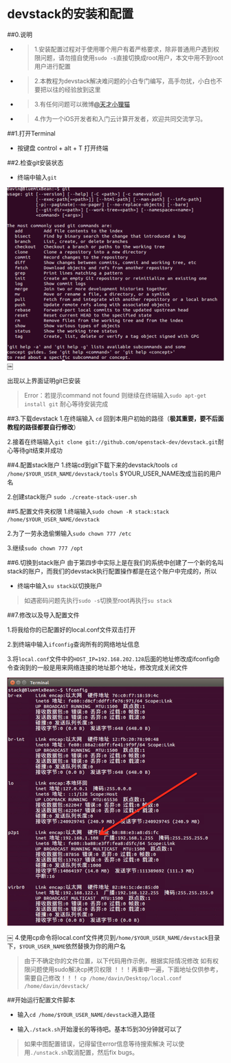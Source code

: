 # devstack的安装和配置

##0.说明
* > 1.安装配置过程对于使用哪个用户有着严格要求，除非普通用户遇到权限问题，请勿擅自使用`sudo -s`直接切换成root用户，本文中用不到root用户进行配置

* > 2.本教程为devstack解决难问题的小白专门编写，高手勿扰，小白也不要把以往的经验放到这里

* > 3.有任何问题可以微博[@天才小狸猫](http://weibo.com/1736699471)

* > 4.作为一个iOS开发者和入门云计算开发者，欢迎共同交流学习。


##1.打开Terminal
* 按键盘 control + alt + T 打开终端

##2.检查git安装状态
* 终端中输入`git`

![git.png](https://raw.githubusercontent.com/DavinZhang/devstackGuide/master/Screenshots/git.png)￼

出现以上界面证明git已安装

> Error：若提示command not found 则继续在终端输入`sudo apt-get install git`
耐心等待安装完成

##3.下载devstack
1.在终端输入 `cd` 回到本用户初始的路径（**极其重要，要不后面教程的路径都要自行修改**）

2.接着在终端输入`git clone git://github.com/openstack-dev/devstack.git`耐心等待git结束并成功

##4.配置stack账户
1.终端cd到git下载下来的devstack/tools
`cd /home/$YOUR_USER_NAME/devstack/tools`
$YOUR_USER_NAME改成当前的用户名

2.创建stack账户
`sudo ./create-stack-user.sh`

##5.配置文件夹权限
1.终端输入`sudo chown -R stack:stack /home/$YOUR_USER_NAME/devstack`

2.为了一劳永逸偷懒输入`sudo chown 777 /etc`

3.继续`sudo chown 777 /opt`

##6.切换到stack账户
由于第四步中实际上是在我们的系统中创建了一个新的名叫stack的账户，而我们的devstack执行配置操作都是在这个账户中完成的，所以

* 终端中输入`su stack`以切换账户
> 如遇密码问题先执行`sudo -s`切换至root再执行`su stack`

##7.修改以及导入配置文件

1.将我给你的已配置好的local.conf文件双击打开

2.到终端中输入`ifconfig`查询所有的网络地址信息

3.将`local.conf`文件中的`HOST_IP=192.168.202.128`后面的地址修改成ifconfig命令查询到的一般是用来网络连接的地址那个地址，修改完成关闭文件

![net.jpg](https://raw.githubusercontent.com/DavinZhang/devstackGuide/master/Screenshots/net.jpg)

￼
4.使用cp命令将local.conf文件拷贝到`/home/$YOUR_USER_NAME/devstack`目录下，`$YOUR_USER_NAME`依然替换为你的用户名
>由于不确定你的文件位置，以下代码用作示例，根据实际情况修改
>如有权限问题使用sudo解决cp拷贝权限
>！！！再重申一遍，下面地址仅供参考，需要自己修改！！！
`cp /home/davin/Desktop/local.conf /home/davin/devstack/`

##开始运行配置文件脚本

* 输入`cd /home/$YOUR_USER_NAME/devstack`进入路径

* 输入`./stack.sh`开始漫长的等待吧。基本15到30分钟就可以了

>如果中图配置错误，记得留住error信息等待搜索解决
>可以使用`./unstack.sh`取消配置，然后fix bugs。


